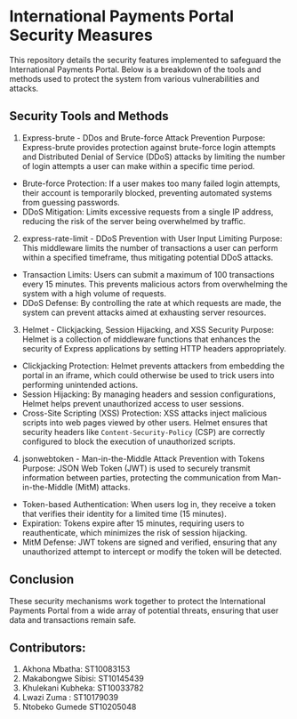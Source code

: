 # International Payments Portal Security Measures

This repository details the security features implemented to safeguard the International Payments Portal. Below is a breakdown of the tools and methods used to protect the system from various vulnerabilities and attacks.

## Security Tools and Methods

1. Express-brute - DDos and Brute-force Attack Prevention
Purpose: Express-brute provides protection against brute-force login attempts and Distributed Denial of Service (DDoS) attacks by limiting the number of login attempts a user can make within a specific time period.
- Brute-force Protection: If a user makes too many failed login attempts, their account is temporarily blocked, preventing automated systems from guessing passwords.
- DDoS Mitigation: Limits excessive requests from a single IP address, reducing the risk of the server being overwhelmed by traffic.

2. express-rate-limit - DDoS Prevention with User Input Limiting
Purpose: This middleware limits the number of transactions a user can perform within a specified timeframe, thus mitigating potential DDoS attacks.
- Transaction Limits: Users can submit a maximum of 100 transactions every 15 minutes. This prevents malicious actors from overwhelming the system with a high volume of requests.
- DDoS Defense: By controlling the rate at which requests are made, the system can prevent attacks aimed at exhausting server resources.

3. Helmet - Clickjacking, Session Hijacking, and XSS Security
Purpose: Helmet is a collection of middleware functions that enhances the security of Express applications by setting HTTP headers appropriately.
- Clickjacking Protection: Helmet prevents attackers from embedding the portal in an iframe, which could otherwise be used to trick users into performing unintended actions.
- Session Hijacking: By managing headers and session configurations, Helmet helps prevent unauthorized access to user sessions.
- Cross-Site Scripting (XSS) Protection: XSS attacks inject malicious scripts into web pages viewed by other users. Helmet ensures that security headers like `Content-Security-Policy` (CSP) are correctly configured to block the execution of unauthorized scripts.

4. jsonwebtoken - Man-in-the-Middle Attack Prevention with Tokens
Purpose: JSON Web Token (JWT) is used to securely transmit information between parties, protecting the communication from Man-in-the-Middle (MitM) attacks.
- Token-based Authentication: When users log in, they receive a token that verifies their identity for a limited time (15 minutes).
- Expiration: Tokens expire after 15 minutes, requiring users to reauthenticate, which minimizes the risk of session hijacking.
- MitM Defense: JWT tokens are signed and verified, ensuring that any unauthorized attempt to intercept or modify the token will be detected.

## Conclusion

These security mechanisms work together to protect the International Payments Portal from a wide array of potential threats, ensuring that user data and transactions remain safe.

## Contributors:

1. Akhona Mbatha: ST10083153
2. Makabongwe Sibisi: ST10145439
3. Khulekani Kubheka: ST10033782
4. Lwazi Zuma : ST10179039
5. Ntobeko Gumede ST10205048



